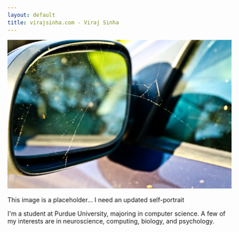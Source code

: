 ```yaml
---
layout: default
title: virajsinha.com - Viraj Sinha
---
```


<img src="photos/07.jpg">

This image is a placeholder... I need an updated self-portrait

I'm a student at Purdue University, majoring in computer science. A few of my interests are in neuroscience, computing, biology, and psychology.
